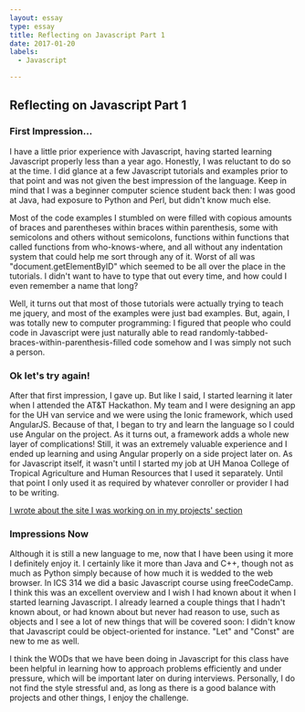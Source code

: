 ```yaml
---
layout: essay
type: essay
title: Reflecting on Javascript Part 1
date: 2017-01-20
labels:
  - Javascript

---
```

## Reflecting on Javascript Part 1

### First Impression...
I have a little prior experience with Javascript, having started learning Javascript properly less than a year ago. Honestly, I was reluctant to do so at the time. I did glance at a few Javascript tutorials and examples prior to that point and was not given the best impression of the language. Keep in mind that I was a beginner computer science student back then: I was good at Java, had exposure to Python and Perl, but didn't know much else. 

Most of the code examples I stumbled on were filled with copious amounts of braces and parentheses within braces within parenthesis, some with semicolons and others without semicolons, functions within functions that called functions from who-knows-where, and all without any indentation system that could help me sort through any of it. Worst of all was "document.getElementByID" which seemed to be all over the place in the tutorials. I didn't want to have to type that out every time, and how could I even remember a name that long?

Well, it turns out that most of those tutorials were actually trying to teach me jquery, and most of the examples were just bad examples. But, again, I was totally new to computer programming: I figured that people who could code in Javascript were just naturally able to read randomly-tabbed-braces-within-parenthesis-filled code somehow and I was simply not such a person.

### Ok let's try again!

After that first impression, I gave up. But like I said, I started learning it later when I attended the AT&T Hackathon. My team and I were designing an app for the UH van service and we were using the Ionic framework, which used AngularJS. Because of that, I began to try and learn the language so I could use Angular on the project. As it turns out, a framework adds a whole new layer of complications! Still, it was an extremely valuable experience and I ended up learning and using Angular properly on a side project later on. As for Javascript itself, it wasn't until I started my job at UH Manoa College of Tropical Agriculture and Human Resources that I used it  separately. Until that point I only used it as required by whatever conroller or provider I had to be writing.

[I wrote about the site I was working on in my projects' section](https://alexcw234.github.io/projects/hawaiiancane)

### Impressions Now

Although it is still a new language to me, now that I have been using it more I definitely enjoy it. I certainly like it more than Java and C++, though not as much as Python simply because of how much it is wedded to the web browser. In ICS 314 we did a basic Javascript course using freeCodeCamp. I think this was an excellent overview and I wish I had known about it when I started learning Javascript. I already learned a couple things that I hadn't known about, or had known about but never had reason to use, such as objects and I see a lot of new things that will be covered soon: I didn't know that Javascript could be object-oriented for instance. "Let" and "Const" are new to me as well.

I think the WODs that we have been doing in Javascript for this class have been helpful in learning how to approach problems efficiently and under pressure, which will be important later on during interviews. Personally, I do not find the style stressful and, as long as there is a good balance with projects and other things, I enjoy the challenge.



